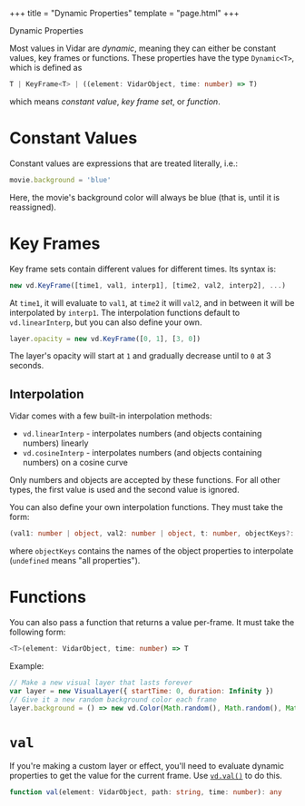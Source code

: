 +++
title = "Dynamic Properties"
template = "page.html"
+++

<div class="heading-text">Dynamic Properties</div>

Most values in Vidar are *dynamic*, meaning they can either be constant values,
key frames or functions. These properties have the type `Dynamic<T>`, which is
defined as

```ts
T | KeyFrame<T> | ((element: VidarObject, time: number) => T)
```

which means *constant value*, *key frame set*, or *function*.

# Constant Values

Constant values are expressions that are treated literally, i.e.:

```js
movie.background = 'blue'
```

Here, the movie's background color will always be blue (that is, until it is
reassigned).

# Key Frames

Key frame sets contain different values for different times. Its syntax is:

```js
new vd.KeyFrame([time1, val1, interp1], [time2, val2, interp2], ...)
```

At `time1`, it will evaluate to `val1`, at `time2` it will `val2`, and in
between it will be interpolated by `interp1`. The interpolation functions
default to `vd.linearInterp`, but you can also define your own.

```js
layer.opacity = new vd.KeyFrame([0, 1], [3, 0])
```

The layer's opacity will start at `1` and gradually decrease until to `0` at 3
seconds.

## Interpolation

Vidar comes with a few built-in interpolation methods:
- `vd.linearInterp` - interpolates numbers (and objects containing numbers) linearly
- `vd.cosineInterp` - interpolates numbers (and objects containing numbers) on a cosine curve

Only numbers and objects are accepted by these functions. For all other types,
the first value is used and the second value is ignored.

You can also define your own interpolation functions. They must take the form:
```ts
(val1: number | object, val2: number | object, t: number, objectKeys?: string[]) => number | object
```

where `objectKeys` contains the names of the object properties to interpolate
(`undefined` means "all properties").

# Functions

You can also pass a function that returns a value per-frame. It must take the
following form:

```ts
<T>(element: VidarObject, time: number) => T
```

Example:

```js
// Make a new visual layer that lasts forever
var layer = new VisualLayer({ startTime: 0, duration: Infinity })
// Give it a new random background color each frame
layer.background = () => new vd.Color(Math.random(), Math.random(), Math.random())
```

# `val`

If you're making a custom layer or effect, you'll need to evaluate dynamic
properties to get the value for the current frame. Use
[`vd.val()`](../api/index.html#val) to do this.

```ts
function val(element: VidarObject, path: string, time: number): any
```
